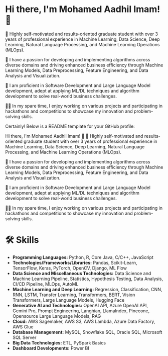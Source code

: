 # Hi there, I'm Mohamed Aadhil Imam! 👋

🌟 Highly self-motivated and results-oriented graduate student with over 3 years of professional experience in Machine Learning, Data Science, Deep Learning, Natural Language Processing, and Machine Learning Operations (MLOps).

🚀 I have a passion for developing and implementing algorithms across diverse domains and driving enhanced business efficiency through Machine Learning Models, Data Preprocessing, Feature Engineering, and Data Analysis and Visualization.

🔭 I am proficient in Software Development and Large Language Model development, adept at applying ML/DL techniques and algorithm development to solve real-world business challenges.

👨‍💻 In my spare time, I enjoy working on various projects and participating in hackathons and competitions to showcase my innovation and problem-solving skills.


Certainly! Below is a README template for your GitHub profile:

Hi there, I'm Mohamed Aadhil Imam! 👋
🌟 Highly self-motivated and results-oriented graduate student with over 3 years of professional experience in Machine Learning, Data Science, Deep Learning, Natural Language Processing, and Machine Learning Operations (MLOps).

🚀 I have a passion for developing and implementing algorithms across diverse domains and driving enhanced business efficiency through Machine Learning Models, Data Preprocessing, Feature Engineering, and Data Analysis and Visualization.

🔭 I am proficient in Software Development and Large Language Model development, adept at applying ML/DL techniques and algorithm development to solve real-world business challenges.

👨‍💻 In my spare time, I enjoy working on various projects and participating in hackathons and competitions to showcase my innovation and problem-solving skills.

# 🛠️ Skills

- **Programming Languages:** Python, R, Core Java, C/C++, JavaScript
- **Technologies/Frameworks/Libraries:** Pandas, Scikit-Learn, TensorFlow, Keras, PyTorch, OpenCV, Django, ML Flow
- **Data Science and Miscellaneous Technologies:** Data Science and Machine Learning Pipeline, Statistics, Hypothesis Testing, Data Analysis, CI/CD Pipeline, MLOps, AutoML
- **Machine Learning and Deep Learning:** Regression, Classification, CNN, RNN, LSTM, Transfer Learning, Transformers, BERT, Vision Transformers, Large Language Models, Hugging Face
- **Generative AI and Technologies:** OpenAI API, Azure OpenAI API, Gemini Pro, Prompt Engineering, Langhian, LlamaIndex, Pinecone, Opensource Large Language Models, RAG
- **Cloud:** AWS Sagemaker, AWS S3, AWS Lambda, Azure Data Factory, AWS Glue
- **Database Management:** MySQL, Snowflake SQL, Oracle SQL, Microsoft SQL Server
- **Big Data Technologies:** ETL, PySpark Basics
- **Dashboard Developments:** Power BI


